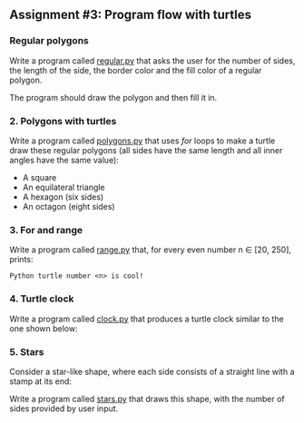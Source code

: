 ## Assignment #3: Program flow with turtles

### Regular polygons

Write a program called [regular.py](regular.py) that asks the user for the number of sides, the length of the side, the border
color and the fill color of a regular polygon. 

The program should draw the polygon and then fill it in.

### 2. Polygons with turtles

Write a program called [polygons.py](polygons.py) that uses *for* loops to make a turtle draw these regular polygons (all sides have the same length and all inner angles have the same value):

- A square
- An equilateral triangle
- A hexagon (six sides)
- An octagon (eight sides)

### 3. For and range

Write a program called [range.py](range.py) that, for every even number n ∈ [20, 250], prints:

```
Python turtle number <n> is cool!
```

### 4. Turtle clock

Write a program called [clock.py](clock.py) that produces a turtle clock similar to the one shown below:

### 5. Stars

Consider a star-like shape, where each side consists of a straight line with a stamp at its end:

Write a program called [stars.py](stars.py) that draws this shape, with the number of sides provided by user input.
